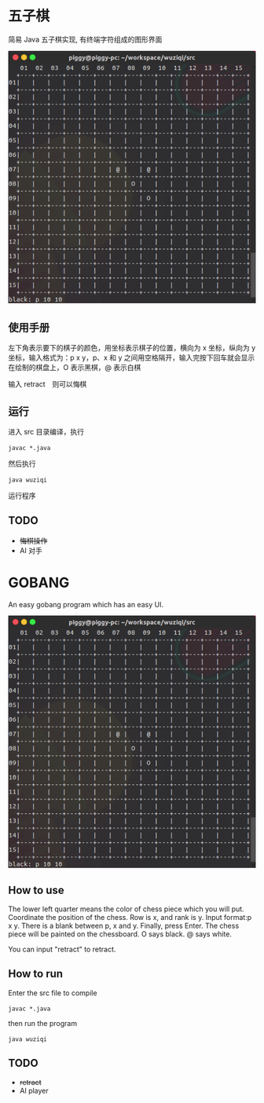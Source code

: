 五子棋
=====

简易 Java 五子棋实现, 有终端字符组成的图形界面

![Screenshot](photos/01.png)

使用手册
------

左下角表示要下的棋子的颜色，用坐标表示棋子的位置，横向为 x 坐标，纵向为 y 坐标，输入格式为：p x y，p、x 和 y 之间用空格隔开，输入完按下回车就会显示在绘制的棋盘上，O 表示黑棋，@ 表示白棋

输入 retract　则可以悔棋

运行
---

进入 src 目录编译，执行

``` javac *.java ```


然后执行

``` java wuziqi ```

运行程序

TODO
----

- ~~悔棋操作~~
- AI 对手

GOBANG
======

An easy gobang program which has an easy UI.

![Screenshot](photos/01.png)

How to use
----------

The lower left quarter means the color of chess piece which you will put. Coordinate the position of the chess. Row is x, and rank is y. Input format:p x y. There is a blank between p, x and y. Finally, press Enter. The chess piece will be painted on the chessboard. O says black. @ says white.

You can input "retract" to retract.

How to run
----------

Enter the src file to compile

``` javac *.java ```

then run the program

``` java wuziqi ```

TODO
----

- ~~retract~~
- AI player
